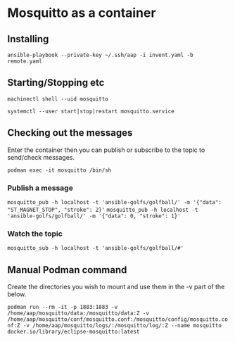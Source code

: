 
# Mosquitto as a container

## Installing

``ansible-playbook --private-key ~/.ssh/aap -i invent.yaml -b remote.yaml``

## Starting/Stopping etc

``machinectl shell --uid mosquitto``

``systemctl --user start|stop|restart mosquitto.service``

## Checking out the messages

Enter the container then you can publish or subscribe to the topic to send/check messages.

``podman exec -it mosquitto /bin/sh``

### Publish a message

``mosquitto_pub -h localhost -t 'ansible-golfs/golfball/' -m '{"data": "ST_MAGNET_STOP", "stroke": 2}'``
``mosquitto_pub -h localhost -t 'ansible-golfs/golfball/' -m '{"data": 0, "stroke": 1}'``

### Watch the topic

``mosquitto_sub -h localhost -t 'ansible-golfs/golfball/#'``

## Manual Podman command

Create the directories you wish to mount and use them in the -v part of the below.

``podman run --rm -it -p 1883:1883 -v /home/aap/mosquitto/data:/mosquitto/data:Z -v /home/aap/mosquitto/conf/mosquitto.conf:/mosquitto/config/mosquitto.conf:Z -v /home/aap/mosquitto/logs/:/mosquitto/log/:Z --name mosquitto docker.io/library/eclipse-mosquitto:latest``
